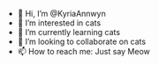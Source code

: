 - 👋 Hi, I’m @KyriaAnnwyn
- 👀 I’m interested in cats
- 🌱 I’m currently learning cats
- 💞️ I’m looking to collaborate on cats
- 📫 How to reach me: Just say Meow

<!---
KyriaAnnwyn/KyriaAnnwyn is a ✨ special ✨ repository because its `README.md` (this file) appears on your GitHub profile.
You can click the Preview link to take a look at your changes.
--->
